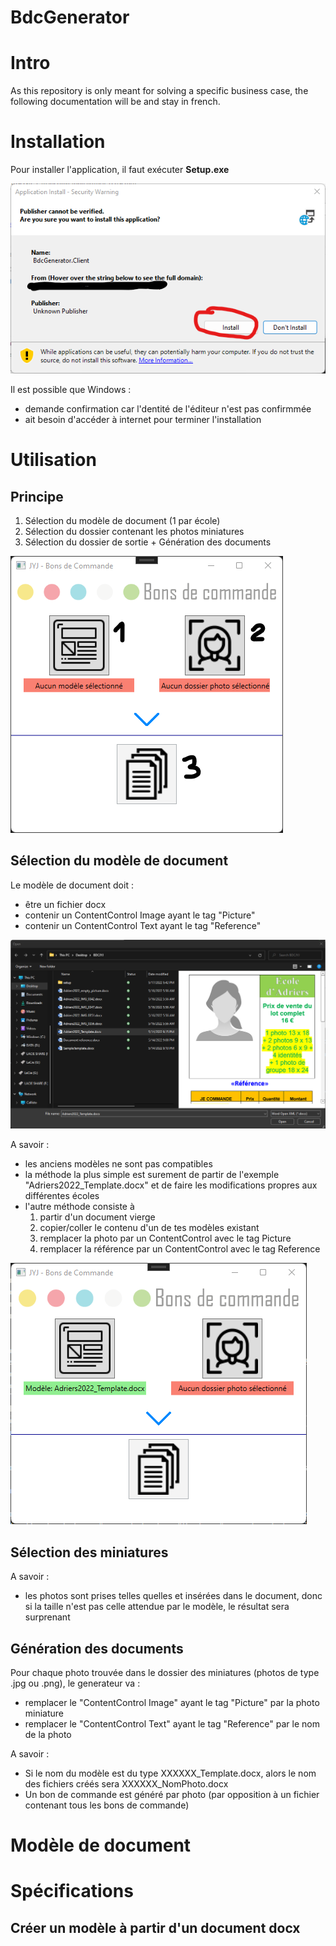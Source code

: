# BdcGenerator

# Intro
As this repository is only meant for solving a specific business case, the following documentation will be and stay in french.


# Installation

Pour installer l'application, il faut exécuter **Setup.exe**

![Installation](Images/Install_0.png)

Il est possible que Windows :
- demande confirmation car l'dentité de l'éditeur n'est pas confirmmée
- ait besoin d'accéder à internet pour terminer l'installation


# Utilisation
## Principe
1. Sélection du modèle de document (1 par école)
2. Sélection du dossier contenant les photos miniatures
3. Sélection du dossier de sortie + Génération des documents

![alt text](Images/State_0.png)

## Sélection du modèle de document

Le modèle de document doit :
- être un fichier docx
- contenir un ContentControl Image ayant le tag "Picture"
- contenir un ContentControl Text  ayant le tag "Reference"

![alt text](Images/Template_0.png)

A savoir :
- les anciens modèles ne sont pas compatibles 
- la méthode la plus simple est surement de partir de l'exemple  "Adriers2022_Template.docx" et de faire les modifications propres aux différentes écoles
- l'autre méthode consiste à 
  1. partir d'un document vierge
  2. copier/coller le contenu d'un de tes modèles existant
  3. remplacer la photo par un ContentControl avec le tag Picture
  4. remplacer la référence par un ContentControl avec le tag Reference

  
![alt text](Images/Template_1.png)

## Sélection des miniatures

A savoir :
- les photos sont prises telles quelles et insérées dans le document, donc si la taille n'est pas celle attendue par le modèle, le résultat sera surprenant

## Génération des documents

Pour chaque photo trouvée dans le dossier des miniatures (photos de type .jpg ou .png), le generateur va :
- remplacer le "ContentControl Image" ayant le tag "Picture" par la photo miniature
- remplacer le "ContentControl Text" ayant le tag "Reference" par le nom de la photo

A savoir :
- Si le nom du modèle est du type XXXXXX_Template.docx, alors le nom des fichiers créés sera XXXXXX_NomPhoto.docx
- Un bon de commande est généré par photo (par opposition à un fichier contenant tous les bons de commande)

# Modèle de document 
# Spécifications
## Créer un modèle à partir d'un document docx
